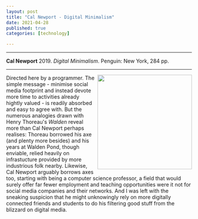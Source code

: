 ```yaml
---
layout: post
title: "Cal Newport - Digital Minimalism"
date: 2021-04-28
published: true
categories: [technology]

---
```



***
<b>Cal Newport</b> 2019. _Digital Minimalism_. Penguin: New York, 284 pp.

***
<img align="right"  width="256" src="https://images3.penguinrandomhouse.com/cover/9780525536512" alt="">  

Directed here by a programmer.  The simple message - minimise social media footprint and instead devote more time to activities already hightly valued  - is readily absorbed and easy to agree with.  But the numerous analogies drawn with Henry Thoreau's _Walden_ reveal more than Cal Newport perhaps realises: Thoreau borrowed his axe (and plenty more besides) and his years at Walden Pond, though enviable, relied heavily on infrastucture provided by more industrious folk nearby.  Likewise, Cal Newport arguably borrows axes too, starting with being a computer science professor, a field that would surely offer far fewer employment and teaching opportunities were it not for social media companies and their networks. And I was left with the sneaking suspicion that he might unknowingly rely on more digitally connected friends and students to do his filtering good stuff from the blizzard on digital media. 
